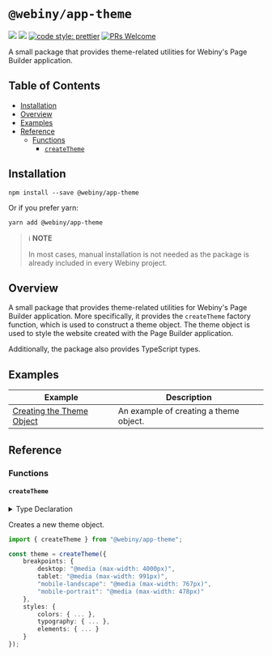 # `@webiny/app-theme`
[![](https://img.shields.io/npm/dw/@webiny/app-theme.svg)](https://www.npmjs.com/package/@webiny/app-theme)
[![](https://img.shields.io/npm/v/@webiny/app-theme.svg)](https://www.npmjs.com/package/@webiny/app-theme)
[![code style: prettier](https://img.shields.io/badge/code_style-prettier-ff69b4.svg?style=flat-square)](https://github.com/prettier/prettier)
[![PRs Welcome](https://img.shields.io/badge/PRs-welcome-brightgreen.svg?style=flat-square)](http://makeapullrequest.com)

A small package that provides theme-related utilities for Webiny's Page Builder application.

## Table of Contents

-   [Installation](#installation)
-   [Overview](#overview)
-   [Examples](#examples)
-   [Reference](#reference)
    -   [Functions](#functions)
        -   [`createTheme`](#createTheme)

## Installation

```
npm install --save @webiny/app-theme
```

Or if you prefer yarn:

```
yarn add @webiny/app-theme
```

> ℹ️ **NOTE**
> 
> In most cases, manual installation is not needed as the package is already included in every Webiny project. 

## Overview

A small package that provides theme-related utilities for Webiny's Page Builder application. More specifically, it provides the `createTheme` factory function, which is used to construct a theme object. The theme object is used to style the website created with the Page Builder application.

Additionally, the package also provides TypeScript types.

## Examples

| Example                                                     | Description                            |
|-------------------------------------------------------------|----------------------------------------|
| [Creating the Theme Object](./docs/examples/createTheme.md) | An example of creating a theme object. |

## Reference

### Functions

#### `createTheme`

<details>
<summary>Type Declaration</summary>
<p>

```ts
export declare const createTheme: (theme: Theme) => Theme;
```

</p>
</details>

Creates a new theme object.

```ts
import { createTheme } from "@webiny/app-theme";

const theme = createTheme({
    breakpoints: {
        desktop: "@media (max-width: 4000px)",
        tablet: "@media (max-width: 991px)",
        "mobile-landscape": "@media (max-width: 767px)",
        "mobile-portrait": "@media (max-width: 478px)" 
    },
    styles: {
        colors: { ... },
        typography: { ... },
        elements: { ... }
    }
});
```